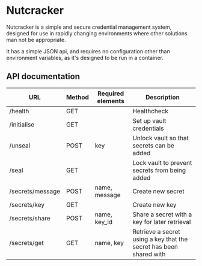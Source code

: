 # Nutcracker

Nutcracker is a simple and secure credential management system, designed for use in rapidly changing environments where other solutions man not be appropriate.

It has a simple JSON api, and requires no configuration other than environment variables, as it's designed to be run in a container.

## API documentation

| URL              | Method | Required elements | Description                                                        |
|------------------|--------|-------------------|--------------------------------------------------------------------|
| /health          | GET    |                   | Healthcheck                                                        |
| /initialise      | GET    |                   | Set up vault credentials                                           |
| /unseal          | POST   | key               | Unlock vault so that secrets can be added                          |
| /seal            | GET    |                   | Lock vault to prevent secrets from being added                     |
| /secrets/message | POST   | name, message     | Create new secret                                                  |
| /secrets/key     | GET    |                   | Create new key                                                     |
| /secrets/share   | POST   | name, key_id      | Share a secret with a key for later retrieval                      |
| /secrets/get     | GET    | name, key         | Retrieve a secret using a key that the secret has been shared with |